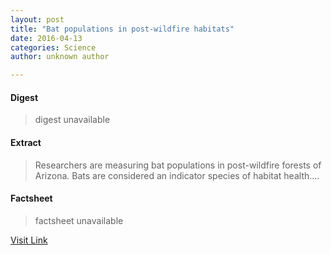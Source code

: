 ```yaml
---
layout: post
title: "Bat populations in post-wildfire habitats"
date: 2016-04-13
categories: Science
author: unknown author

---
```



#### Digest
>digest unavailable

#### Extract
>Researchers are measuring bat populations in post-wildfire forests of Arizona. Bats are considered an indicator species of habitat health....

#### Factsheet
>factsheet unavailable

[Visit Link](http://feeds.sciencedaily.com/~r/sciencedaily/~3/vUlgiPxl3aQ/150214092354.htm)



